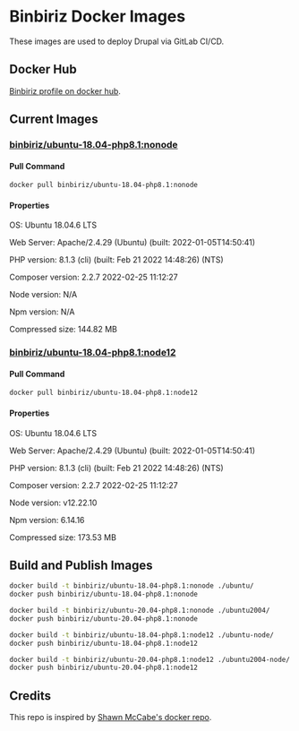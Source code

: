 # Binbiriz Docker Images

These images are used to deploy Drupal via GitLab CI/CD.

## Docker Hub

[Binbiriz profile on docker hub](https://hub.docker.com/u/binbiriz).

## Current Images

### [binbiriz/ubuntu-18.04-php8.1:nonode](https://hub.docker.com/layers/binbiriz/ubuntu-18.04-php8.1/nonode/images/sha256-14cca2d02e988cd22cfded109aa60f6597d1934a2f30ae75b2175e1e3243e1d4?context=repo)

#### Pull Command

```bash
docker pull binbiriz/ubuntu-18.04-php8.1:nonode
```

#### Properties

OS: Ubuntu 18.04.6 LTS

Web Server: Apache/2.4.29 (Ubuntu) (built: 2022-01-05T14:50:41)

PHP version: 8.1.3 (cli) (built: Feb 21 2022 14:48:26) (NTS)

Composer version: 2.2.7 2022-02-25 11:12:27

Node version: N/A

Npm version: N/A

Compressed size: 144.82 MB

### [binbiriz/ubuntu-18.04-php8.1:node12](https://hub.docker.com/layers/binbiriz/ubuntu-18.04-php8.1/node12/images/sha256-d89d5a36643977de1298c4b02b4eccdf29aade0a688903f96f6eb19a6a6a09cd?context=repo)

#### Pull Command

```bash
docker pull binbiriz/ubuntu-18.04-php8.1:node12
```

#### Properties

OS: Ubuntu 18.04.6 LTS

Web Server: Apache/2.4.29 (Ubuntu) (built: 2022-01-05T14:50:41)

PHP version: 8.1.3 (cli) (built: Feb 21 2022 14:48:26) (NTS)

Composer version: 2.2.7 2022-02-25 11:12:27

Node version: v12.22.10

Npm version: 6.14.16

Compressed size: 173.53 MB

## Build and Publish Images

```bash
docker build -t binbiriz/ubuntu-18.04-php8.1:nonode ./ubuntu/
docker push binbiriz/ubuntu-18.04-php8.1:nonode

docker build -t binbiriz/ubuntu-20.04-php8.1:nonode ./ubuntu2004/
docker push binbiriz/ubuntu-20.04-php8.1:nonode

docker build -t binbiriz/ubuntu-18.04-php8.1:node12 ./ubuntu-node/
docker push binbiriz/ubuntu-18.04-php8.1:node12

docker build -t binbiriz/ubuntu-20.04-php8.1:node12 ./ubuntu2004-node/
docker push binbiriz/ubuntu-20.04-php8.1:node12
```

## Credits

This repo is inspired by [Shawn McCabe's docker repo](https://github.com/smmccabe/docker).
